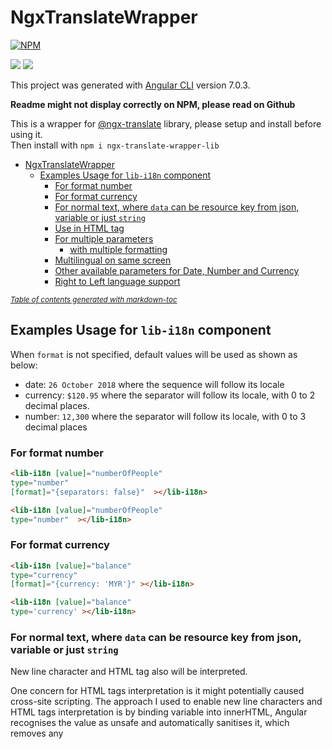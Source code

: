 # NgxTranslateWrapper
[![NPM](https://nodei.co/npm/ngx-translate-wrapper-lib.png?downloads=true&downloadRank=true&stars=true)](https://nodei.co/npm/ngx-translate-wrapper-lib/)

![](https://img.shields.io/npm/dt/ngx-translate-wrapper-lib.svg?style=for-the-badge)
![](https://img.shields.io/npm/dm/ngx-translate-wrapper-lib.svg?style=for-the-badge)

This project was generated with [Angular CLI](https://github.com/angular/angular-cli) version 7.0.3.

**Readme might not display correctly on NPM, please read on Github**

This is a wrapper for [@ngx-translate](https://github.com/ngx-translate/core) library, please setup and install before using it.<br> Then install with `npm i ngx-translate-wrapper-lib`

- [NgxTranslateWrapper](#ngxtranslatewrapper)
  * [Examples Usage for `lib-i18n` component](#examples-usage-for-lib-i18n-component)
    + [For format number](#for-format-number)
    + [For format currency](#for-format-currency)
    + [For normal text, where `data` can be resource key from json, variable or just `string`](#for-normal-text-where-data-can-be-resource-key-from-json-variable-or-just-string)
    + [Use in HTML tag](#use-in-html-tag)
    + [For multiple parameters](#for-multiple-parameters)
      - [with multiple formatting](#with-multiple-formatting)
    + [Multilingual on same screen](#multilingual-on-same-screen)
    + [Other available parameters for Date, Number and Currency](#other-available-parameters-for-date-number-and-currency)
    + [Right to Left language support](#right-to-left-language-support)

<small><i><a href='http://ecotrust-canada.github.io/markdown-toc/'>Table of contents generated with markdown-toc</a></i></small>


##  Examples Usage for `lib-i18n` component
 When `format` is not specified, default values will be used as shown as below:
 - date: `26 October 2018` where the sequence will follow its locale
 - currency: `$120.95` where the separator will follow its locale, with 0 to 2 decimal places.
 - number: `12,300` where the separator will follow its locale, with 0 to 3 decimal places

 ### For format number
 ```html
 <lib-i18n [value]="numberOfPeople"
 type="number"
 [format]="{separators: false}"  ></lib-i18n>

 <lib-i18n [value]="numberOfPeople"
 type="number"  ></lib-i18n>
 ```
 ### For format currency
 ```html
 <lib-i18n [value]="balance"
 type="currency"
 [format]="{currency: 'MYR'}" ></lib-i18n>

 <lib-i18n [value]="balance"
 type='currency' ></lib-i18n>
 ```
 ### For normal text, where `data` can be resource key from json, variable or just `string`
 New line character and HTML tag also will be interpreted.
  
 One concern for HTML tags interpretation is it might potentially caused cross-site scripting. The approach I used to enable new line characters and HTML tags interpretation is by binding variable into innerHTML, Angular recognises the value as unsafe and automatically sanitises it, which removes any <script> tag, but remains the content of it and will render other HTML tags. Read more on [Angular security](https://angular.io/guide/security)
 
 ```html
 <lib-i18n key="ACCOUNT_SUMMARY_TITLE"></lib-i18n>
 <lib-i18n key="hello"></lib-i18n>
 ```

 ### Use in HTML tag
 ```html
 <button>
 <lib-i18n key="ACCOUNT_SUMMARY_TITLE"></lib-i18n>
 </button>
 ```
 ### For multiple parameters

 ```html
 <lib-i18n key="EXAMPLE_MESSAGE" [params]="{
  'name': 'John',
  'date': {value: today, type: 'date'},
  'balance': {value: balance, type: 'currency'},
  'people': {value: numberOfPeople, type: 'number'}
  }" ></lib-i18n>
 ```

 #### with multiple formatting

 ```html
 <lib-i18n key="EXAMPLE_MESSAGE" [params]="{
  'name': 'John',
  'date': {value: today, type: 'date', format:{timeZoneName: 'short'}},
  'balance': {value: balance, type: 'currency',
   format: {currency: 'MYR'} },
  'people': {value: numberOfPeople, type: 'number', format: {separators: false}}
  }" ></lib-i18n>
 ```

 To generate sentence like
 ```
 John has MYR 100 in this bank, which is $30.
 ```

 Assume locale is in MYR

 ```html
 <lib-i18n key="EXAMPLE_MESSAGE" [params]="{
'name': 'John',
'balance': {value: balance, type: 'currency'},
'balance2': {value: balance, type: 'currency', format: {currency: 'USD'} }" ></lib-i18n>
```

 where in the `json` file
  ```
  "EXAMPLE_MESSAGE" :
  "Hello {{name}}, it is {{date}},your current balance is {{balance}}, and there is {{people}} in the queue!",
```

### Multilingual on same screen
We also can explicitly specify the language we wanted to localised with `lang` property

- Automatically localised for date/currency/number format for the language
- Please note that currency has to be specify in the resource json file
```diff
<lib-i18n [value]="numberOfPeople" 
+         lang="fr"
          type="number"></lib-i18n>
``` 

- The whole sentence will be localised to respective language including data/number/currency
```diff
<lib-i18n key="EXAMPLE_MESSAGE" [params]="{
  'name': 'John',
  'date': {value: today, type: 'date', format:{timeZoneName: 'short'}},
  'balance': {value: balance, type: 'currency',
   format: {currency: 'MYR'} },
  'people': {value: numberOfPeople, type: 'number', format: {separators: false}}
  }" 
+  lang="fr">
</lib-i18n>
```

### Other available parameters for Date, Number and Currency
- Other available parameters are documented in source code, [types.d.ts](https://github.com/WLun001/ngx-translate-wrapper/blob/master/projects/ngx-translate-wrapper-lib/src/lib/types.d.ts)

### Right to Left language support
However, `i18n` component is not support right to left language out of the box. Due to the limitation of accessing parent HTML. For example

```html
<div>
  <i18n key="ACCOUNT_SUMMARY_TITLE"></i18n>
</div>
```

if we want to push the text to the right, we will need to access the property `dir`  and set it to `rtl` from `<div>`, which is not appropriate to manipulate the parent HTML tag. Therefore, to make it compatible for right to left language, we can achieve with the following syntax with [@ngx-translate](https://github.com/ngx-translate/core) library

```html
<title dir="{{ 'LANGUAGE_DIRECTION' | translate }}">
  <i18n [key]="'ACCOUNT_SUMMARY_TITLE'"></i18n>
</title>
```

where `'LANGUAGE_DIRECTION'` is either `ltr` or `rtl` from JSON resource file
